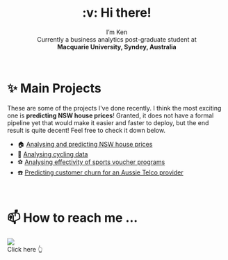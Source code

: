 
<h1 align="center"> :v: Hi there!  </h1>
<p align="center">
  I’m Ken<br/>
  Currently a business analytics post-graduate student at<br/>
  <strong>Macquarie University, Syndey, Australia</strong>
</p>
<br>

# :sparkles: Main Projects 
These are some of the projects I've done recently. I think the most exciting one is **predicting NSW house prices**! Granted, it does not have a formal pipeline yet that would make it easier and faster to deploy, but the end result is quite decent! Feel free to check it down below.  
  + :house: [Analysing and predicting NSW house prices](https://github.com/walthersy/NSW-house-price)<br/>
  + :bicyclist: [Analysing cycling data](https://github.com/walthersy/DataScience-Portfolio/blob/main/README.md)<br/>
  + :soccer: [Analysing effectivity of sports voucher programs](https://github.com/walthersy/DataScience-Portfolio/blob/main/README.md)<br/>
  + :phone: [Predicting customer churn for an Aussie Telco provider](https://github.com/walthersy/DataScience-Portfolio/blob/main/README.md)<br/>

<br/>

# 📫  How to reach me ... 

  [<img src="https://img.shields.io/badge/LinkedIn-0077B5?style=for-the-badge&logo=linkedin&logoColor=white">](https://www.linkedin.com/in/walthersy/)  
  Click here :point_up_2:
